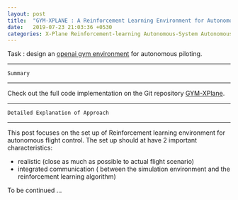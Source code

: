 ```yaml
---
layout: post
title:  "GYM-XPLANE : A Reinforcement Learning Environment for Autonomous Piloting"
date:   2019-07-23 21:03:36 +0530
categories: X-Plane Reinforcement-learning Autonomous-System Autonomous-piloting
---
```

Task :  design an [openai gym environment][air]  for autonomous piloting. 

-----------

	Summary

----------


Check out the full code implementation  on the Git repository [GYM-XPlane][cbir]. 


-----------

	Detailed Explanation of Approach
	
----------

This post  focuses on the  set up of Reinforcement learning environment for autonomous  flight control.  The set up  should at have 2 important characteristics: 

* realistic (close as much as possible to actual flight scenario)
* integrated communication ( between the simulation environment and the reinforcement learning algorithm)


To be continued ...

<!--
```javascript
const Razorpay = require('razorpay');

let rzp = Razorpay({
	key_id: 'KEY_ID',
	secret: 'name'
});

// capture request
rzp.capture(payment_id, cost)
	.then(function (data) {
		return 2;
	})
```
-->

[cbir]: https://github.com/adderbyte/GYM_XPLANE_ML/tree/master/gym_xplane_final_version
[air]: https://gym.openai.com/

